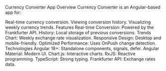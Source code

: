 Currency Converter App
Overview
Currency Converter is an Angular-based app for:

Real-time currency conversion.
Viewing conversion history.
Visualizing weekly currency trends.
Features
Real-time Conversion: Powered by the Frankfurter API.
History: Local storage of previous conversions.
Trends Chart: Weekly exchange rate visualization.
Responsive Design: Desktop and mobile-friendly.
Optimized Performance: Uses OnPush change detection.
Technologies
Angular 18+: Standalone components, signals, defer.
Angular Material: Modern UI.
Chart.js: Interactive charts.
RxJS: Reactive programming.
TypeScript: Strong typing.
Frankfurter API: Exchange rates data.